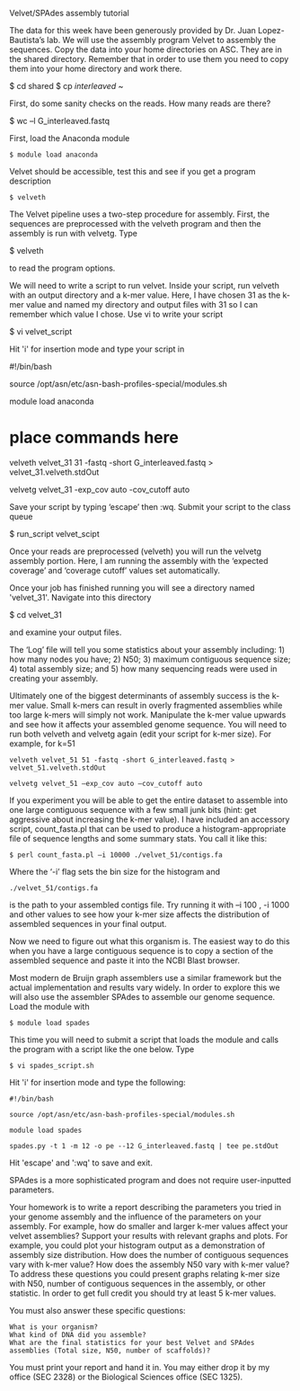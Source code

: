 

Velvet/SPAdes assembly tutorial

The data for this week have been generously provided by Dr. Juan Lopez-Bautista’s lab. We will use the assembly program Velvet to assembly the sequences. Copy the data into your home directories on ASC. They are in the shared directory. Remember that in order to use them you need to copy them into your home directory and work there.

$ cd shared
$ cp *interleaved* ~

First, do some sanity checks on the reads. How many reads are there?

$ wc –l G_interleaved.fastq

First, load the Anaconda module

    $ module load anaconda

Velvet should be accessible, test this and see if you get a program description

    $ velveth

The Velvet pipeline uses a two-step procedure for assembly. First, the sequences are preprocessed with the velveth program and then the assembly is run with velvetg. Type

$ velveth

to read the program options.

We will need to write a script to run velvet. Inside your script, run velveth with an output directory and a k-mer value. Here, I have chosen 31 as the k-mer value and named my directory and output files with 31 so I can remember which value I chose. Use vi to write your script

$ vi velvet_script

Hit 'i' for insertion mode and type your script in

#!/bin/bash

source /opt/asn/etc/asn-bash-profiles-special/modules.sh

module load anaconda

# place commands here

velveth velvet_31 31 -fastq -short G_interleaved.fastq > velvet_31.velveth.stdOut

velvetg velvet_31 -exp_cov auto -cov_cutoff auto

Save your script by typing ‘escape’ then :wq. Submit your script to the class queue

$ run_script velvet_scipt

Once your reads are preprocessed (velveth) you will run the velvetg assembly portion. Here, I am running the assembly with the ‘expected coverage’ and ‘coverage cutoff’ values set automatically.

Once your job has finished running you will see a directory named 'velvet_31'. Navigate into this directory

$ cd velvet_31

and examine your output files.

The ‘Log’ file will tell you some statistics about your assembly including: 1) how many nodes you have; 2) N50; 3) maximum contiguous sequence size; 4) total assembly size; and 5) how many sequencing reads were used in creating your assembly.

Ultimately one of the biggest determinants of assembly success is the k-mer value. Small k-mers can result in overly fragmented assemblies while too large k-mers will simply not work. Manipulate the k-mer value upwards and see how it affects your assembled genome sequence. You will need to run both velveth and velvetg again (edit your script for k-mer size). For example, for k=51

    velveth velvet_51 51 -fastq -short G_interleaved.fastq > velvet_51.velveth.stdOut
    
    velvetg velvet_51 –exp_cov auto –cov_cutoff auto

If you experiment you will be able to get the entire dataset to assemble into one large contiguous sequence with a few small junk bits (hint: get aggressive about increasing the k-mer value). I have included an accessory script, count_fasta.pl that can be used to produce a histogram-appropriate file of sequence lengths and some summary stats. You call it like this:

    $ perl count_fasta.pl –i 10000 ./velvet_51/contigs.fa

Where the ‘-i’ flag sets the bin size for the histogram and

    ./velvet_51/contigs.fa 

is the path to your assembled contigs file. Try running it with –i 100 , -i 1000 and other values to see how your k-mer size affects the distribution of assembled sequences in your final output.

Now we need to figure out what this organism is. The easiest way to do this when you have a large contiguous sequence is to copy a section of the assembled sequence and paste it into the NCBI Blast browser.

Most modern de Bruijn graph assemblers use a similar framework but the actual implementation and results vary widely. In order to explore this we will also use the assembler SPAdes to assemble our genome sequence. Load the module with

    $ module load spades

This time you will need to submit a script that loads the module and calls the program with a script like the one below. Type

    $ vi spades_script.sh

Hit 'i' for insertion mode and type the following:

    #!/bin/bash

    source /opt/asn/etc/asn-bash-profiles-special/modules.sh

    module load spades

    spades.py -t 1 -m 12 -o pe --12 G_interleaved.fastq | tee pe.stdOut

Hit 'escape' and ':wq' to save and exit.

SPAdes is a more sophisticated program and does not require user-inputted parameters.

Your homework is to write a report describing the parameters you tried in your genome assembly and the influence of the parameters on your assembly. For example, how do smaller and larger k-mer values affect your velvet assemblies? Support your results with relevant graphs and plots. For example, you could plot your histogram output as a demonstration of assembly size distribution. How does the number of contiguous sequences vary with k-mer value? How does the assembly N50 vary with k-mer value? To address these questions you could present graphs relating k-mer size with N50, number of contiguous sequences in the assembly, or other statistic. In order to get full credit you should try at least 5 k-mer values.

You must also answer these specific questions:

    What is your organism?
    What kind of DNA did you assemble?
    What are the final statistics for your best Velvet and SPAdes assemblies (Total size, N50, number of scaffolds)?

You must print your report and hand it in. You may either drop it by my office (SEC 2328) or the Biological Sciences office (SEC 1325).
